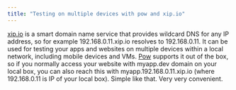 ```yaml
---
title: "Testing on multiple devices with pow and xip.io"
---
```


[xip.io](http://xip.io) is a smart domain name service that provides wildcard DNS for any IP address, so for example 192.168.0.11.xip.io resolves to 192.168.0.11. It can be used for testing your apps and websites on multiple devices within a local network, including mobile devices and VMs. [Pow](http://pow.cx) supports it out of the box, so if you normally access your website with myapp.dev domain on your local box, you can also reach this with myapp.192.168.0.11.xip.io (where 192.168.0.11 is IP of your local box). Simple like that. Very very convenient.
